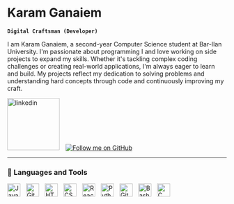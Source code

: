 # Karam Ganaiem

**`Digital Craftsman (Developer)`**

I am Karam Ganaiem, a second-year Computer Science student at Bar-Ilan University. 
I'm passionate about programming I and love working on side projects to expand my skills. Whether it's tackling complex coding challenges or creating real-world applications, I'm always eager to learn and build. My projects reflect my dedication to solving problems and understanding hard concepts through code and continuously improving my craft.

<p align="left">
   <!-- LinkedIn with full text -->
   <a href="https://www.linkedin.com/in/karamganaiem/" target="_blank" style="display: inline-block; padding-right: 10px;">
      <img alt="linkedin" title="Connect with me on LinkedIn" src="https://res.cloudinary.com/importdata/image/upload/v1595012354/linkedin_t9qiwy.png" width="120px" />
   </a>
   
<!-- GitHub Follow -->
<a href="https://github.com/karamganaiem" style="display: inline-block;">
   <img alt="Follow me on GitHub" title="Follow me on GitHub" src="https://img.shields.io/static/v1?label=Follow&message=on%20GitHub&color=236ad3&style=for-the-badge&logo=github&logoColor=white"/>
   </a> 
</p>

---

### 🧰 Languages and Tools

<img align="left" alt="Java" width="30px" style="padding-right:10px;" src="https://cdn.jsdelivr.net/gh/devicons/devicon/icons/java/java-original.svg"/>
<img align="left" alt="Git" width="30px" style="padding-right:10px;" src="https://cdn.jsdelivr.net/gh/devicons/devicon/icons/git/git-original.svg" />
<img align="left" alt="HTML" width="30px" style="padding-right:10px;" src="https://cdn.jsdelivr.net/gh/devicons/devicon/icons/html5/html5-plain.svg" />
<img align="left" alt="CSS" width="30px" style="padding-right:10px;" src="https://cdn.jsdelivr.net/gh/devicons/devicon/icons/css3/css3-plain.svg" />
<img align="left" alt="React" width="30px" style="padding-right:10px;" src="https://cdn.jsdelivr.net/gh/devicons/devicon/icons/react/react-original.svg" />
<img align="left" alt="Python" width="30px" style="padding-right:10px;" src="https://cdn.jsdelivr.net/gh/devicons/devicon/icons/python/python-plain.svg" />
<img align="left" alt="GitHub" width="30px" style="padding-right:10px;" src="https://cdn.jsdelivr.net/gh/devicons/devicon/icons/github/github-original.svg" />
<img align="left" alt="Bash" width="30px" style="padding-right:10px;" src="https://cdn.jsdelivr.net/gh/devicons/devicon/icons/bash/bash-original.svg" />
<img align="left" alt="C" width="30px" style="padding-right:10px;" src="https://cdn.jsdelivr.net/gh/devicons/devicon/icons/c/c-original.svg" />
<br />
